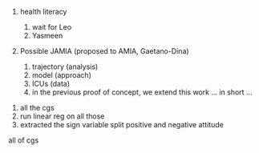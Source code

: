 1. health literacy 
	1. wait for Leo
	2. Yasmeen


2. Possible JAMIA (proposed to AMIA, Gaetano-Dina)
	1. trajectory (analysis)
	2. model (approach)
	3. ICUs (data)
	4. in the previous proof of concept, we extend this work ... in short ... 


1) all the cgs 
2) run linear reg on all those 
3) extracted the sign variable 
split positive and negative attitude 

all of cgs